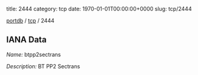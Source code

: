 title: 2444
category: tcp
date: 1970-01-01T00:00:00+0000
slug: tcp/2444

[portdb](/) / [tcp](/category/tcp.html) / 2444


## IANA Data

_Name:_ btpp2sectrans

_Description:_ BT PP2 Sectrans


